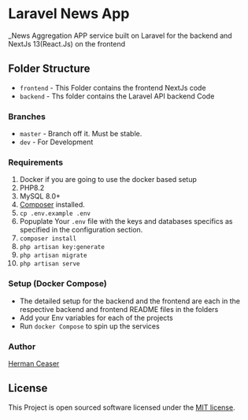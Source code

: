 # Laravel News App 
_News Aggregation APP service built on Laravel for the backend and NextJs 13(React.Js) on the frontend

## Folder Structure
 * `frontend` - This Folder contains the frontend NextJs code
 * `backend` - Ths folder contains the Laravel API backend Code

### Branches
 * `master` - Branch off it. Must be stable.
 * `dev` - For Development

### Requirements
1. Docker if you are going to use the docker based setup
1. PHP8.2
1. MySQL 8.0+
1. [Composer](https://getcomposer.org/) installed.
1. `cp .env.example .env`
1. Popuplate Your `.env` file with the keys and databases specifics as specified in the configuration section.
1. `composer install`
1. `php artisan key:generate`
1. `php artisan migrate`
1. `php artisan serve`



### Setup (Docker Compose)
 * The detailed setup for the backend and the frontend are each in the respective backend and frontend README files in the folders
 * Add your Env variables for each of the projects
 * Run `docker Compose` to spin up the services


### Author
[Herman Ceaser](http://github.com/HermanCeaser)

## License
This Project is open sourced software licensed under the [MIT license](https://opensource.org/licenses/MIT).
